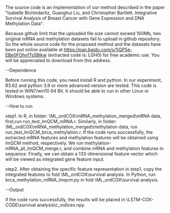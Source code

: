 The source code is an implementation of our method described in the paper "Isabelle Bichindaritz, Guanghui Liu, and Christopher Bartlett. Integrative Survival Analysis of Breast Cancer with Gene Expression and DNA Methylation Data". 

Because github limit that the uploaded file size cannot exceed 100Mb, two original mRNA and methylation datasets fail to upload in github repository. So the whole source code for the proposed method and the datasets have been put online available at https://pan.baidu.com/s/1jQP5e-EBe0FOhvf7s5BIkw (extracted code is: LGH0) for free academic use. You will be appreciated to download from this address.

--Dependence

Before running this code, you need install R and python. In our experiment, R3.62 and python 3.6 or more advanced version are tested. This code is tested in WIN7/win10 64 Bit. It should be able to run in other Linux or Windows systems.

--How to run

step1. In R, in folder: \ML_ordCOX\mRNA_methylation_merged\mRNA data, first,run run_test_lmQCM_mRNA.r. Similarly, in folder: \ML_ordCOX\mRNA_methylation_merged\methylation data, run run_test_lmQCM_brca_methylation.r. If the code runs successfully, the extracted mRNA features and methylation features will be obtained using lmQCM method, respectively. We run methylation-mRNA_all_lmQCM_merge.r, and combine mRNA and methylation features in sequence. Finally, we can obtain a 133-dimensional feature vector which will be viewed as integrated gene feature input.

step2. After obtaining the specific feature representation in step1, copy the integrated features to fold \ML_ordCOX\survival analysis. In Python, run brca_methylation_mRNA_lmqcm.py in fold \ML_ordCOX\survival analysis.

--Output

if the code runs successfully, the results will be placed in \LSTM-COX-CODE\survival analysis\c_indices.npy.




